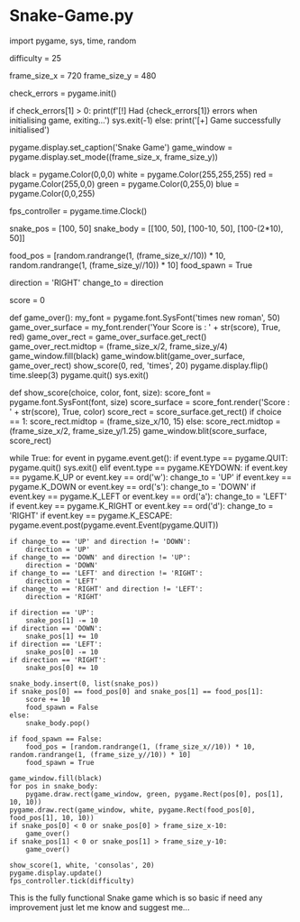 # Snake-Game.py
import pygame, sys, time, random

difficulty = 25

frame_size_x = 720
frame_size_y = 480

check_errors = pygame.init()

if check_errors[1] > 0:
    print(f'[!] Had {check_errors[1]} errors when initialising game, exiting...')
    sys.exit(-1)
else:
    print('[+] Game successfully initialised')

pygame.display.set_caption('Snake Game')
game_window = pygame.display.set_mode((frame_size_x, frame_size_y))

black = pygame.Color(0,0,0)
white = pygame.Color(255,255,255)
red = pygame.Color(255,0,0)
green = pygame.Color(0,255,0)
blue = pygame.Color(0,0,255)

fps_controller = pygame.time.Clock()

snake_pos = [100, 50]
snake_body = [[100, 50], [100-10, 50], [100-(2*10), 50]]

food_pos = [random.randrange(1, (frame_size_x//10)) * 10, random.randrange(1, (frame_size_y//10)) * 10]
food_spawn = True

direction = 'RIGHT' 
change_to = direction

score = 0

def game_over():
    my_font = pygame.font.SysFont('times new roman', 50)
    game_over_surface = my_font.render('Your Score is : ' + str(score), True, red)
    game_over_rect = game_over_surface.get_rect()
    game_over_rect.midtop = (frame_size_x/2, frame_size_y/4)
    game_window.fill(black)
    game_window.blit(game_over_surface, game_over_rect)
    show_score(0, red, 'times', 20)
    pygame.display.flip()
    time.sleep(3)
    pygame.quit()
    sys.exit()
    
def show_score(choice, color, font, size):
    score_font = pygame.font.SysFont(font, size)
    score_surface = score_font.render('Score : ' + str(score), True, color)
    score_rect = score_surface.get_rect()
    if choice == 1:
        score_rect.midtop = (frame_size_x/10, 15)
    else:
        score_rect.midtop = (frame_size_x/2, frame_size_y/1.25)
    game_window.blit(score_surface, score_rect)
    
while True:
    for event in pygame.event.get():
        if event.type == pygame.QUIT:
            pygame.quit()
            sys.exit()
        elif event.type == pygame.KEYDOWN:
            if event.key == pygame.K_UP or event.key == ord('w'):
                change_to = 'UP'
            if event.key == pygame.K_DOWN or event.key == ord('s'):
                change_to = 'DOWN'
            if event.key == pygame.K_LEFT or event.key == ord('a'):
                change_to = 'LEFT'
            if event.key == pygame.K_RIGHT or event.key == ord('d'):
                change_to = 'RIGHT'
            if event.key == pygame.K_ESCAPE:
                pygame.event.post(pygame.event.Event(pygame.QUIT))
    
    if change_to == 'UP' and direction != 'DOWN':
        direction = 'UP'
    if change_to == 'DOWN' and direction != 'UP':
        direction = 'DOWN'
    if change_to == 'LEFT' and direction != 'RIGHT':
        direction = 'LEFT'
    if change_to == 'RIGHT' and direction != 'LEFT':
        direction = 'RIGHT'
        
    if direction == 'UP':
        snake_pos[1] -= 10
    if direction == 'DOWN':
        snake_pos[1] += 10
    if direction == 'LEFT':
        snake_pos[0] -= 10
    if direction == 'RIGHT':
        snake_pos[0] += 10
        
    snake_body.insert(0, list(snake_pos))
    if snake_pos[0] == food_pos[0] and snake_pos[1] == food_pos[1]:
        score += 10
        food_spawn = False
    else:
        snake_body.pop()
        
    if food_spawn == False:
        food_pos = [random.randrange(1, (frame_size_x//10)) * 10, random.randrange(1, (frame_size_y//10)) * 10]
        food_spawn = True
        
    game_window.fill(black)
    for pos in snake_body:
        pygame.draw.rect(game_window, green, pygame.Rect(pos[0], pos[1], 10, 10))
    pygame.draw.rect(game_window, white, pygame.Rect(food_pos[0], food_pos[1], 10, 10))
    if snake_pos[0] < 0 or snake_pos[0] > frame_size_x-10:
        game_over()
    if snake_pos[1] < 0 or snake_pos[1] > frame_size_y-10:
        game_over()
        
    show_score(1, white, 'consolas', 20)
    pygame.display.update()
    fps_controller.tick(difficulty)

    
This is the fully functional Snake game which is so basic if need any improvement just let me know and suggest me...
